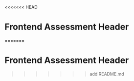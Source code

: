 <<<<<<< HEAD
# Frontend Assessment Header
=======
# Frontend Assessment Header
>>>>>>> add README.md
